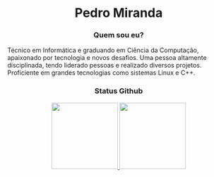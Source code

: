 <h1 align = "center"> Pedro Miranda </h1>
<h3 align = "center"> Quem sou eu? </h3>

Técnico em Informática e graduando em Ciência da Computação, apaixonado por tecnologia e novos desafios. Uma pessoa altamente disciplinada, tendo liderado pessoas e realizado diversos projetos. Proficiente em grandes tecnologias como sistemas Linux e C++.

<h3 align = "center"> Status Github </h3>

<div align="center">
  
  <a href="https://github.com/mirandamoraes">
  <img height="150em" src="https://github-readme-stats.vercel.app/api?username=mirandamoraes&show_icons=true&theme=nord&include_all_commits=true&count_private=true"/>
  <img height="150em" src="https://github-readme-stats.vercel.app/api/top-langs/?username=mirandamoraes&langs_count=7&theme=nord"/>
</div>


